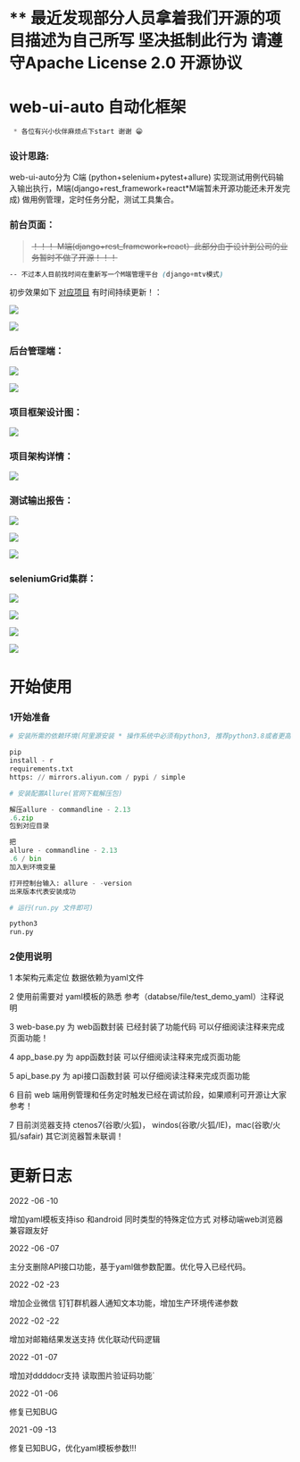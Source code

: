 # ** 最近发现部分人员拿着我们开源的项目描述为自己所写 坚决抵制此行为 请遵守Apache License 2.0 开源协议

# web-ui-auto 自动化框架

```css 
 * 各位有兴小伙伴麻烦点下start 谢谢 😁
``` 

### 设计思路:

web-ui-auto分为 C端 (python+selenium+pytest+allure) 实现测试用例代码输入输出执行，M端(django+rest_framework+react*M端暂未开源功能还未开发完成)
做用例管理，定时任务分配，测试工具集合。

### 前台页面：

> ~~！！！ M端(django+rest_framework+react）此部分由于设计到公司的业务暂时不做了开源！！！~~

```css 
-- 不过本人目前找时间在重新写一个M端管理平台 (django+mtv模式)
```

初步效果如下 [对应项目](https://github.com/hanwenlu2016/Salvation) 有时间持续更新！：

![](https://github.com/hanwenlu2016/web-ui/blob/main/doct/img/001.png)

![](https://github.com/hanwenlu2016/web-ui/blob/main/doct/img/003.png)

### 后台管理端：

![](https://github.com/hanwenlu2016/web-ui/blob/main/doct/img/admin1.png)

![](https://github.com/hanwenlu2016/web-ui/blob/main/doct/img/admin2.png)

### 项目框架设计图：

![](https://github.com/hanwenlu2016/web-ui/blob/main/doct/img/frame.png)

### 项目架构详情：

![](https://github.com/hanwenlu2016/web-ui/blob/main/doct/img/frameexplain.png)

### 测试输出报告：

![](https://github.com/hanwenlu2016/web-ui/blob/main/doct/img/run001.jpg)

![](https://github.com/hanwenlu2016/web-ui/blob/main/doct/img/run002.jpg)

![](https://github.com/hanwenlu2016/web-ui/blob/main/doct/img/run003.jpg)

### seleniumGrid集群：

![](https://github.com/hanwenlu2016/web-ui/blob/main/doct/img/run1.jpg)

![](https://github.com/hanwenlu2016/web-ui/blob/main/doct/img/run2.jpg)

![](https://github.com/hanwenlu2016/web-ui/blob/main/doct/img/run3.jpg)

![](https://github.com/hanwenlu2016/web-ui/blob/main/doct/img/run4.jpg)

# 开始使用

### 1开始准备

```python
# 安装所需的依赖环境(阿里源安装 * 操作系统中必须有python3, 推荐python3.8或者更高版本)

pip
install - r
requirements.txt
https: // mirrors.aliyun.com / pypi / simple

# 安装配置Allure(官网下载解压包)

解压allure - commandline - 2.13
.6.zip
包到对应目录

把
allure - commandline - 2.13
.6 / bin
加入到环境变量

打开控制台输入: allure - -version
出来版本代表安装成功

# 运行(run.py 文件即可)

python3
run.py

```

### 2使用说明

1 本架构元素定位 数据依赖为yaml文件

2 使用前需要对 yaml模板的熟悉 参考（databse/file/test_demo_yaml）注释说明

3 web-base.py 为 web函数封装 已经封装了功能代码 可以仔细阅读注释来完成页面功能！

4 app_base.py 为 app函数封装 可以仔细阅读注释来完成页面功能

5 api_base.py 为 api接口函数封装 可以仔细阅读注释来完成页面功能

6 目前 web 端用例管理和任务定时触发已经在调试阶段，如果顺利可开源让大家参考！

7 目前浏览器支持 ctenos7(谷歌/火狐)， windos(谷歌/火狐/IE)，mac(谷歌/火狐/safair) 其它浏览器暂未联调！

# 更新日志

2022 -06 -10

增加yaml模板支持iso 和android 同时类型的特殊定位方式 对移动端web浏览器兼容跟友好

2022 -06 -07

主分支删除API接口功能，基于yaml做参数配置。优化导入已经代码。

2022 -02 -23

增加企业微信 钉钉群机器人通知文本功能，增加生产环境传递参数

2022 -02 -22

增加对邮箱结果发送支持 优化联动代码逻辑

2022 -01 -07

增加对ddddocr支持 读取图片验证码功能`

2022 -01 -06

修复已知BUG

2021 -09 -13

修复已知BUG，优化yaml模板参数!!!



